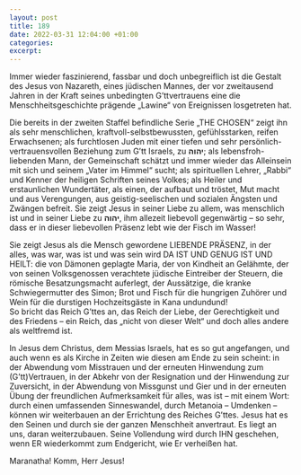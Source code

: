 ```yaml
---
layout: post
title: 189
date: 2022-03-31 12:04:00 +01:00
categories: 
excerpt: 
---
```


Immer wieder faszinierend, fassbar und doch unbegreiflich ist die Gestalt des Jesus von Nazareth, eines jüdischen Mannes, der vor zweitausend Jahren in der Kraft seines unbedingten G’ttvertrauens eine die Menschheitsgeschichte prägende „Lawine“ von Ereignissen losgetreten hat.

Die bereits in der zweiten Staffel befindliche Serie „THE CHOSEN“ zeigt ihn als sehr menschlichen, kraftvoll-selbstbewussten, gefühlsstarken, reifen Erwachsenen; als furchtlosen Juden mit einer tiefen und sehr persönlich-vertrauensvollen Beziehung zum G’tt Israels, zu **יהוה**; als lebensfroh-liebenden Mann, der Gemeinschaft schätzt und immer wieder das Alleinsein mit sich und seinem „Vater im Himmel“ sucht; als spirituellen Lehrer, „Rabbi“ und Kenner der heiligen Schriften seines Volkes; als Heiler und erstaunlichen Wundertäter, als einen, der aufbaut und tröstet, Mut macht und aus Verengungen, aus geistig-seelischen und sozialen Ängsten und Zwängen befreit. Sie zeigt Jesus in seiner Liebe zu allem, was menschlich ist und in seiner Liebe zu **יהוה**, ihm allezeit liebevoll gegenwärtig – so sehr, dass er in dieser liebevollen Präsenz lebt wie der Fisch im Wasser!

Sie zeigt Jesus als die Mensch gewordene LIEBENDE PRÄSENZ, in der alles, was war, was ist und was sein wird DA IST UND GENUG IST UND HEILT: die von Dämonen geplagte Maria, der von Kindheit an Gelähmte, der von seinen Volksgenossen verachtete jüdische Eintreiber der Steuern, die römische Besatzungsmacht auferlegt, der Aussätzige, die kranke Schwiegermutter des Simon; Brot und Fisch für die hungrigen Zuhörer und Wein für die durstigen Hochzeitsgäste in Kana undundund!\
So bricht das Reich G’ttes an, das Reich der Liebe, der Gerechtigkeit und des Friedens – ein Reich, das „nicht von dieser Welt“ und doch alles andere als weltfremd ist.

In Jesus dem Christus, dem Messias Israels, hat es so gut angefangen, und auch wenn es als Kirche in Zeiten wie diesen am Ende zu sein scheint: in der Abwendung vom Misstrauen und der erneuten Hinwendung zum (G’tt)Vertrauen, in der Abkehr von der Resignation und der Hinwendung zur Zuversicht, in der Abwendung von Missgunst und Gier und in der erneuten Übung der freundlichen Aufmerksamkeit für alles, was ist – mit einem Wort: durch einen umfassenden Sinneswandel, durch Metanoia – Umdenken – können wir weiterbauen an der Errichtung des Reiches G’ttes. Jesus hat es den Seinen und durch sie der ganzen Menschheit anvertraut. Es liegt an uns, daran weiterzubauen. Seine Vollendung wird durch IHN geschehen, wenn ER wiederkommt zum Endgericht, wie Er verheißen hat.

Maranatha! Komm, Herr Jesus!
